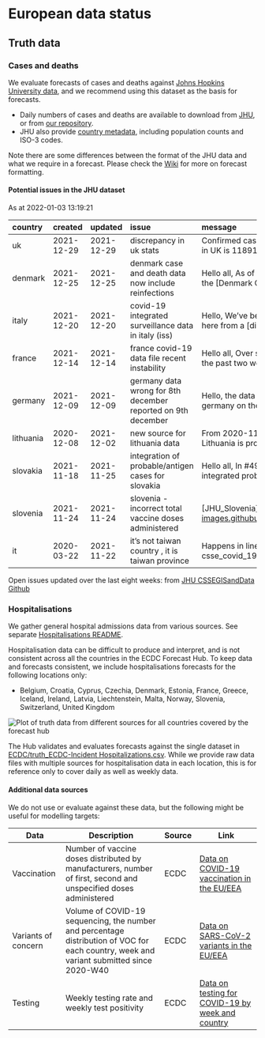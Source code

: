 European data status
================

## Truth data

### Cases and deaths

We evaluate forecasts of cases and deaths against [Johns Hopkins
University data](https://github.com/CSSEGISandData/COVID-19), and we
recommend using this dataset as the basis for forecasts.

  - Daily numbers of cases and deaths are available to download from
    [JHU](https://github.com/CSSEGISandData/COVID-19/tree/master/csse_covid_19_data/csse_covid_19_time_series),
    or from [our
    repository](https://github.com/epiforecasts/covid19-forecast-hub-europe/data-truth).
  - JHU also provide [country
    metadata](https://github.com/CSSEGISandData/COVID-19/blob/master/csse_covid_19_data/UID_ISO_FIPS_LookUp_Table.csv),
    including population counts and ISO-3 codes.

Note there are some differences between the format of the JHU data and
what we require in a forecast. Please check the
[Wiki](https://github.com/epiforecasts/covid19-forecast-hub-europe/wiki/Targets-and-horizons#truth-data)
for more on forecast formatting.

#### Potential issues in the JHU dataset

As at 2022-01-03 13:19:21

| country   | created    | updated    | issue                                                        | message                                                 | url                                                      |
| :-------- | :--------- | :--------- | :----------------------------------------------------------- | :------------------------------------------------------ | :------------------------------------------------------- |
| uk        | 2021-12-29 | 2021-12-29 | discrepancy in uk stats                                      | Confirmed cases for 26th dec in UK is 11891292 and…     | <https://github.com/CSSEGISandData/COVID-19/issues/5112> |
| denmark   | 2021-12-25 | 2021-12-25 | denmark case and death data now include reinfections         | Hello all, As of December 21, the \[Denmark COVID-…     | <https://github.com/CSSEGISandData/COVID-19/issues/5094> |
| italy     | 2021-12-20 | 2021-12-20 | covid-19 integrated surveillance data in italy (iss)         | Hello, We’ve been redirected here from a \[discuss…     | <https://github.com/CSSEGISandData/COVID-19/issues/5070> |
| france    | 2021-12-14 | 2021-12-14 | france covid-19 data file recent instability                 | Hello all, Over several days in the past two week…      | <https://github.com/CSSEGISandData/COVID-19/issues/5038> |
| germany   | 2021-12-09 | 2021-12-09 | germany data wrong for 8th december reported on 9th december | Hello, the data submitted for germany on the 9th …      | <https://github.com/CSSEGISandData/COVID-19/issues/5014> |
| lithuania | 2020-12-08 | 2021-12-02 | new source for lithuania data                                | From 2020-11-25 the data for Lithuania is provided…     | <https://github.com/CSSEGISandData/COVID-19/issues/3433> |
| slovakia  | 2021-11-18 | 2021-11-25 | integration of probable/antigen cases for slovakia           | Hello all, In \#4924, we have integrated probable/…     | <https://github.com/CSSEGISandData/COVID-19/issues/4925> |
| slovenia  | 2021-11-24 | 2021-11-24 | slovenia - incorrect total vaccine doses administered        | \[JHU\_Slovenia\](<https://user-images.githubusercont>… | <https://github.com/CSSEGISandData/COVID-19/issues/4944> |
| it        | 2020-03-22 | 2021-11-22 | it’s not taiwan country , it is taiwan province              | Happens in line 214 of csse\_covid\_19\_data/csse\_cov… | <https://github.com/CSSEGISandData/COVID-19/issues/1253> |

Open issues updated over the last eight weeks: from [JHU CSSEGISandData
Github](https://github.com/CSSEGISandData/COVID-19/)

### Hospitalisations

We gather general hospital admissions data from various sources. See
separate [Hospitalisations
README](https://github.com/epiforecasts/covid19-forecast-hub-europe/tree/main/code/auto_download/hospitalisations#readme).

Hospitalisation data can be difficult to produce and interpret, and is
not consistent across all the countries in the ECDC Forecast Hub. To
keep data and forecasts consistent, we include hospitalisations
forecasts for the following locations only:

  - Belgium, Croatia, Cyprus, Czechia, Denmark, Estonia, France, Greece,
    Iceland, Ireland, Latvia, Liechtenstein, Malta, Norway, Slovenia,
    Switzerland, United Kingdom

![Plot of truth data from different sources for all countries covered by
the forecast hub](plots/hospitalisations.svg)

The Hub validates and evaluates forecasts against the single dataset in
[ECDC/truth\_ECDC-Incident
Hospitalizations.csv](ECDC/truth_ECDC-Incident%20Hospitalizations.csv).
While we provide raw data files with multiple sources for
hospitalisation data in each location, this is for reference only to
cover daily as well as weekly data.

#### Additional data sources

We do not use or evaluate against these data, but the following might be
useful for modelling targets:

| Data                | Description                                                                                                                              | Source | Link                                                                                                                            |
| ------------------- | ---------------------------------------------------------------------------------------------------------------------------------------- | ------ | ------------------------------------------------------------------------------------------------------------------------------- |
| Vaccination         | Number of vaccine doses distributed by manufacturers, number of first, second and unspecified doses administered                         | ECDC   | [Data on COVID-19 vaccination in the EU/EEA](https://www.ecdc.europa.eu/en/publications-data/data-covid-19-vaccination-eu-eea)  |
| Variants of concern | Volume of COVID-19 sequencing, the number and percentage distribution of VOC for each country, week and variant submitted since 2020-W40 | ECDC   | [Data on SARS-CoV-2 variants in the EU/EEA](https://www.ecdc.europa.eu/en/publications-data/data-virus-variants-covid-19-eueea) |
| Testing             | Weekly testing rate and weekly test positivity                                                                                           | ECDC   | [Data on testing for COVID-19 by week and country](https://www.ecdc.europa.eu/en/publications-data/covid-19-testing)            |
